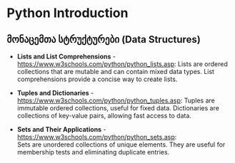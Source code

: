 # Python Introduction

## მონაცემთა სტრუქტურები (Data Structures)

- **Lists and List Comprehensions** - https://www.w3schools.com/python/python_lists.asp:
  Lists are ordered collections that are mutable and can contain mixed data types. List comprehensions provide a concise way to create lists.

- **Tuples and Dictionaries** - https://www.w3schools.com/python/python_tuples.asp:
  Tuples are immutable ordered collections, useful for fixed data. Dictionaries are collections of key-value pairs, allowing fast access to data.

- **Sets and Their Applications** - https://www.w3schools.com/python/python_sets.asp:  
  Sets are unordered collections of unique elements. They are useful for membership tests and eliminating duplicate entries.
